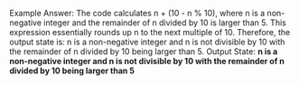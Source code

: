Example Answer:
The code calculates n + (10 - n % 10), where n is a non-negative integer and the remainder of n divided by 10 is larger than 5. This expression essentially rounds up n to the next multiple of 10. Therefore, the output state is: n is a non-negative integer and n is not divisible by 10 with the remainder of n divided by 10 being larger than 5.
Output State: **n is a non-negative integer and n is not divisible by 10 with the remainder of n divided by 10 being larger than 5**